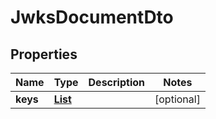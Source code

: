 

# JwksDocumentDto

## Properties

Name | Type | Description | Notes
------------ | ------------- | ------------- | -------------
**keys** | [**List<JwksKeyDto>**](JwksKeyDto.md) |  |  [optional]



